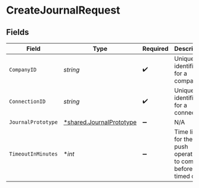 # CreateJournalRequest


## Fields

| Field                                                                      | Type                                                                       | Required                                                                   | Description                                                                | Example                                                                    |
| -------------------------------------------------------------------------- | -------------------------------------------------------------------------- | -------------------------------------------------------------------------- | -------------------------------------------------------------------------- | -------------------------------------------------------------------------- |
| `CompanyID`                                                                | *string*                                                                   | :heavy_check_mark:                                                         | Unique identifier for a company.                                           | 8a210b68-6988-11ed-a1eb-0242ac120002                                       |
| `ConnectionID`                                                             | *string*                                                                   | :heavy_check_mark:                                                         | Unique identifier for a connection.                                        | 2e9d2c44-f675-40ba-8049-353bfcb5e171                                       |
| `JournalPrototype`                                                         | [*shared.JournalPrototype](../../../pkg/models/shared/journalprototype.md) | :heavy_minus_sign:                                                         | N/A                                                                        |                                                                            |
| `TimeoutInMinutes`                                                         | **int*                                                                     | :heavy_minus_sign:                                                         | Time limit for the push operation to complete before it is timed out.      |                                                                            |